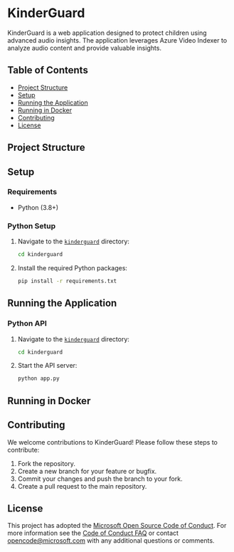 # KinderGuard

KinderGuard is a web application designed to protect children using advanced audio insights. The application leverages Azure Video Indexer to analyze audio content and provide valuable insights.

## Table of Contents

- [Project Structure](#project-structure)
- [Setup](#setup)
- [Running the Application](#running-the-application)
- [Running in Docker](#running-in-docker)
- [Contributing](#contributing)
- [License](#license)

## Project Structure


## Setup

### Requirements

- Python (3.8+)

### Python Setup

1. Navigate to the [`kinderguard`](command:_github.copilot.openRelativePath?%5B%7B%22scheme%22%3A%22file%22%2C%22authority%22%3A%22%22%2C%22path%22%3A%22%2FUsers%2Fkarin.brisker%2Fkinderguard%2Fkinderguard%22%2C%22query%22%3A%22%22%2C%22fragment%22%3A%22%22%7D%2C%2201648d0c-ee00-45d8-bedb-99e8ff75446c%22%5D "/Users/karin.brisker/kinderguard/kinderguard") directory:

    ```bash
    cd kinderguard
    ```

2. Install the required Python packages:

    ```bash
    pip install -r requirements.txt
    ```
## Running the Application

### Python API

1. Navigate to the [`kinderguard`](command:_github.copilot.openRelativePath?%5B%7B%22scheme%22%3A%22file%22%2C%22authority%22%3A%22%22%2C%22path%22%3A%22%2FUsers%2Fkarin.brisker%2Fkinderguard%2Fkinderguard%22%2C%22query%22%3A%22%22%2C%22fragment%22%3A%22%22%7D%2C%2201648d0c-ee00-45d8-bedb-99e8ff75446c%22%5D "/Users/karin.brisker/kinderguard/kinderguard") directory:

    ```bash
    cd kinderguard
    ```

2. Start the API server:

    ```bash
    python app.py
    ```

## Running in Docker



## Contributing

We welcome contributions to KinderGuard! Please follow these steps to contribute:

1. Fork the repository.
2. Create a new branch for your feature or bugfix.
3. Commit your changes and push the branch to your fork.
4. Create a pull request to the main repository.

## License

This project has adopted the [Microsoft Open Source Code of Conduct](https://opensource.microsoft.com/codeofconduct/). For more information see the [Code of Conduct FAQ](https://opensource.microsoft.com/codeofconduct/faq/) or contact [opencode@microsoft.com](mailto:opencode@microsoft.com) with any additional questions or comments.
